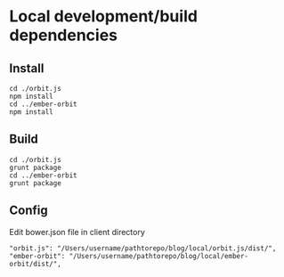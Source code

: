 # Local development/build dependencies

## Install
	
	cd ./orbit.js
	npm install
	cd ../ember-orbit
	npm install

## Build

	cd ./orbit.js
	grunt package
	cd ../ember-orbit
	grunt package

## Config

Edit bower.json file in client directory

    "orbit.js": "/Users/username/pathtorepo/blog/local/orbit.js/dist/",
    "ember-orbit": "/Users/username/pathtorepo/blog/local/ember-orbit/dist/",
